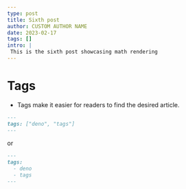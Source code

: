 ```yaml
---
type: post
title: Sixth post
author: CUSTOM AUTHOR NAME
date: 2023-02-17
tags: []
intro: |
 This is the sixth post showcasing math rendering
---
```


# Tags

- Tags make it easier for readers to find the desired article.

```markdown
---
tags: ["deno", "tags"]
---
```

or

```markdown
---
tags:
  - deno
  - tags
---
```

